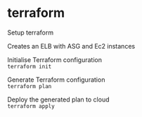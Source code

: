 # terraform
Setup terraform

Creates an ELB with ASG and Ec2 instances

Initialise Terraform configuration\
```terraform init```

Generate Terraform configuration\
```terraform plan```

Deploy the generated plan to cloud\
```terraform apply```
